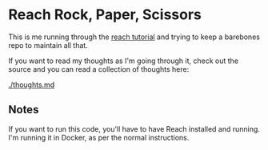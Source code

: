 # Reach Rock, Paper, Scissors

This is me running through the [reach tutorial](https://docs.reach.sh/tut/rps/) and trying to keep a barebones repo to maintain all that.

If you want to read my thoughts as I'm going through it, check out the source
and you can read a collection of thoughts here:

[./thoughts.md](Thoughts)

## Notes

If you want to run this code, you'll have to have Reach installed and running.
I'm running it in Docker, as per the normal instructions.
